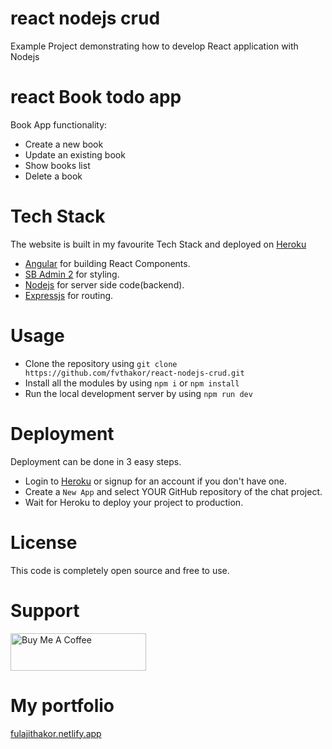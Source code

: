 # react nodejs crud
Example Project demonstrating how to develop React application with Nodejs 

# react Book todo app
Book App functionality: 

- Create a new book
- Update an existing book
- Show books list
- Delete a book

# Tech Stack

The website is built in my favourite Tech Stack and deployed on [Heroku](https://heroku.com)

- [Angular](https://angular.io/) for building React Components.
- [SB Admin 2](https://startbootstrap.com/theme/sb-admin-2) for styling.
- [Nodejs](https://nodejs.org/en/) for server side code(backend).
- [Expressjs](https://expressjs.com/) for routing.


# Usage

- Clone the repository using `git clone https://github.com/fvthakor/react-nodejs-crud.git`
- Install all the modules by using `npm i` or `npm install`
- Run the local development server by using `npm run dev`

# Deployment

Deployment can be done in 3 easy steps.

- Login to [Heroku](https://heroku.com) or signup for an account if you don't have one.
- Create a `New App` and select YOUR GitHub repository of the chat project.
- Wait for Heroku to deploy your project to production.

# License

This code is completely open source and free to use.

# Support
<a href="https://www.buymeacoffee.com/fvthakor" target="_blank"><img src="https://cdn.buymeacoffee.com/buttons/v2/default-green.png" alt="Buy Me A Coffee" style="height: 60px !important;width: 217px !important;" ></a>

# My portfolio
[fulajithakor.netlify.app](https://fulajithakor.netlify.app/)
